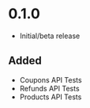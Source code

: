 # 0.1.0

- Initial/beta release

## Added
- Coupons API Tests
- Refunds API Tests
- Products API Tests